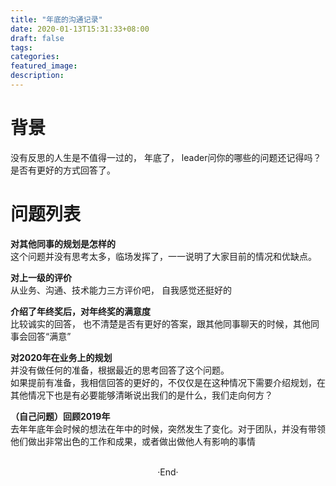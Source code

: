 ```yaml
---
title: "年底的沟通记录"
date: 2020-01-13T15:31:33+08:00
draft: false
tags: 
categories: 
featured_image: 
description: 
---
```

# 背景
没有反思的人生是不值得一过的， 年底了， leader问你的哪些的问题还记得吗？ 是否有更好的方式回答了。  

# 问题列表

**对其他同事的规划是怎样的**   
这个问题并没有思考太多，临场发挥了，一一说明了大家目前的情况和优缺点。   
   
**对上一级的评价**  
从业务、沟通、技术能力三方评价吧， 自我感觉还挺好的  
   
**介绍了年终奖后，对年终奖的满意度**  
比较诚实的回答， 也不清楚是否有更好的答案，跟其他同事聊天的时候，其他同事会回答“满意”
   

**对2020年在业务上的规划**  
并没有做任何的准备，根据最近的思考回答了这个问题。  
如果提前有准备，我相信回答的更好的，不仅仅是在这种情况下需要介绍规划，在其他情况下也是有必要能够清晰说出我们的是什么，我们走向何方？  

   
**（自己问题）回顾2019年**  
去年年底年会时候的想法在年中的时候，突然发生了变化。对于团队，并没有带领他们做出非常出色的工作和成果，或者做出做他人有影响的事情  





<br>

<center>  ·End·  </center>
